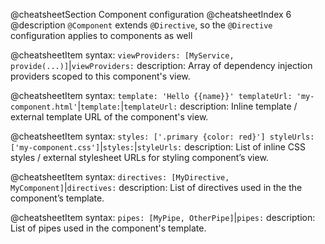 @cheatsheetSection
Component configuration
@cheatsheetIndex 6
@description
`@Component` extends `@Directive`,
so the `@Directive` configuration applies to components as well

@cheatsheetItem
syntax:
`viewProviders: [MyService, provide(...)]`|`viewProviders:`
description:
Array of dependency injection providers scoped to this component's view.


@cheatsheetItem
syntax:
`template: 'Hello {{name}}'
templateUrl: 'my-component.html'`|`template:`|`templateUrl:`
description:
Inline template / external template URL of the component's view.


@cheatsheetItem
syntax:
`styles: ['.primary {color: red}']
styleUrls: ['my-component.css']`|`styles:`|`styleUrls:`
description:
List of inline CSS styles / external stylesheet URLs for styling component’s view.


@cheatsheetItem
syntax:
`directives: [MyDirective, MyComponent]`|`directives:`
description:
List of directives used in the the component’s template.


@cheatsheetItem
syntax:
`pipes: [MyPipe, OtherPipe]`|`pipes:`
description:
List of pipes used in the component's template.
